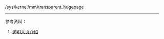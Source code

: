 

/sys/kernel/mm/transparent_hugepage


---
参考资料：
1. [透明大页介绍](http://www.cnblogs.com/kerrycode/p/4670931.html)
